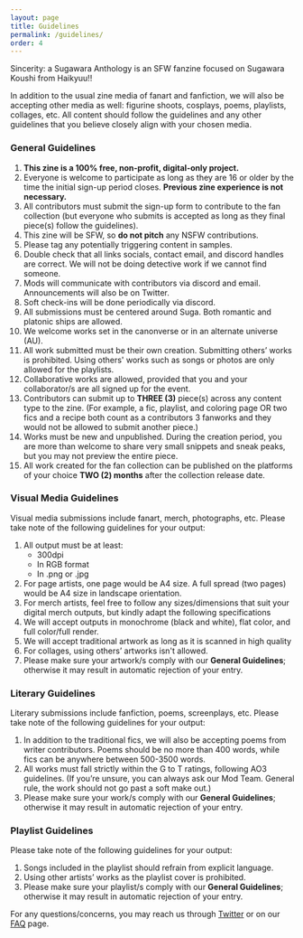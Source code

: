 ```yaml
---
layout: page
title: Guidelines
permalink: /guidelines/
order: 4
---
```

Sincerity: a Sugawara Anthology is an SFW fanzine focused on Sugawara Koushi from Haikyuu!! 

In addition to the usual zine media of fanart and fanfiction, we will also be accepting other media as well: figurine shoots, cosplays, poems, playlists, collages,  etc. All content should follow the guidelines and any other guidelines that you believe closely align with your chosen media. 

### General Guidelines

1. **This zine is a 100% free, non-profit, digital-only project.**
2. Everyone is welcome to participate as long as they are 16 or older by the time the initial sign-up period closes. **Previous zine experience is not necessary.**
3. All contributors must submit the sign-up form to contribute to the fan collection (but everyone who submits is accepted as long as they final piece(s) follow the guidelines).
4. This zine will be SFW, so **do not pitch** any NSFW contributions.
5. Please tag any potentially triggering content in samples.
6. Double check that all links socials, contact email, and discord handles are correct. We will not be doing detective work if we cannot find someone.
7. Mods will communicate with contributors via discord and email. Announcements will also be on Twitter.
8. Soft check-ins will be done periodically via discord.
9. All submissions must be centered around Suga. Both romantic and platonic ships are allowed. 
10. We welcome works set in the canonverse or in an alternate universe (AU).
11. All work submitted must be their own creation. Submitting others’ works is prohibited. Using others' works such as songs or photos are only allowed for the playlists.
12. Collaborative works are allowed, provided that you and your collaborator/s are all signed up for the event.
13. Contributors can submit up to **THREE (3)** piece(s) across any content type to the zine. (For example, a fic, playlist, and coloring page OR two fics and a recipe both count as a contributors 3 fanworks and they would not be allowed to submit another piece.)
14. Works must be new and unpublished. During the creation period, you are more than welcome to share very small snippets and sneak peaks, but you may not preview the entire piece. 
15. All work created for the fan collection can be published on the platforms of your choice **TWO (2) months** after the collection release date.



### Visual Media Guidelines
Visual media submissions include fanart, merch, photographs, etc. Please take note of the following guidelines for your output:

1. All output must be at least:
    - 300dpi
    - In RGB format
    - In .png or .jpg
2. For page artists, one page would be A4 size. A full spread (two pages) would be A4 size in landscape orientation. 
3. For merch artists, feel free to follow any sizes/dimensions that suit your digital merch outputs, but kindly adapt the following specifications
4. We will accept outputs in monochrome (black and white), flat color, and full color/full render.
5. We will accept traditional artwork as long as it is scanned in high quality
6. For collages, using others’ artworks isn't allowed.
7. Please make sure your artwork/s comply with our **General Guidelines**; otherwise it may result in automatic rejection of your entry.

### Literary Guidelines
Literary submissions include fanfiction, poems, screenplays, etc. Please take note of the following guidelines for your output:

1. In addition to the traditional fics, we will also be accepting poems from writer contributors. Poems should be no more than 400 words, while fics can be anywhere between 500-3500 words.
3. All works must fall strictly within the G to T ratings, following AO3 guidelines. (If you’re unsure, you can always ask our Mod Team. General rule, the work should not go past a soft make out.)
3. Please make sure your work/s comply with our **General Guidelines**; otherwise it may result in automatic rejection of your entry.

### Playlist Guidelines

Please take note of the following guidelines for your output:
1. Songs included in the playlist should refrain from explicit language.
2. Using other artists’ works as the playlist cover is prohibited.
3. Please make sure your playlist/s comply with our **General Guidelines**; otherwise it may result in automatic rejection of your entry.

For any questions/concerns, you may reach us through [Twitter](http://twitter.com/sugawarazine) or on our [FAQ](/questions) page.

